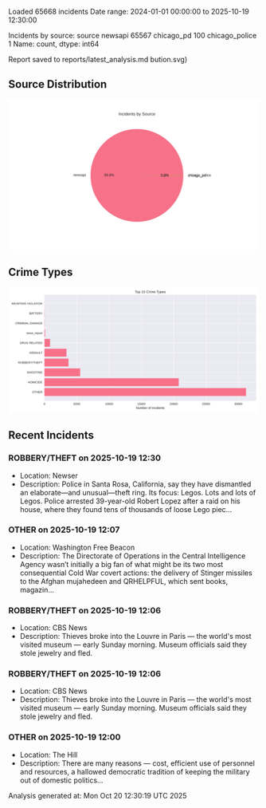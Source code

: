 
Loaded 65668 incidents
Date range: 2024-01-01 00:00:00 to 2025-10-19 12:30:00

Incidents by source:
source
newsapi           65567
chicago_pd          100
chicago_police        1
Name: count, dtype: int64

Report saved to reports/latest_analysis.md
bution.svg)

## Source Distribution
![Source Distribution](images/source_distribution.svg)

## Crime Types
![Crime Types](images/crime_types.svg)

## Recent Incidents

### ROBBERY/THEFT on 2025-10-19 12:30
- Location: Newser
- Description: Police in Santa Rosa, California, say they have dismantled an elaborate—and unusual—theft ring. Its focus: Legos. Lots and lots of Legos. Police arrested 39-year-old Robert Lopez after a raid on his house, where they found tens of thousands of loose Lego piec…


### OTHER on 2025-10-19 12:07
- Location: Washington Free Beacon
- Description: The Directorate of Operations in the Central Intelligence Agency wasn’t initially a big fan of what might be its two most consequential Cold War covert actions: the delivery of Stinger missiles to the Afghan mujahedeen and QRHELPFUL, which sent books, magazin…


### ROBBERY/THEFT on 2025-10-19 12:06
- Location: CBS News
- Description: Thieves broke into the Louvre in Paris — the world's most visited museum — early Sunday morning. Museum officials said they stole jewelry and fled.


### ROBBERY/THEFT on 2025-10-19 12:06
- Location: CBS News
- Description: Thieves broke into the Louvre in Paris — the world's most visited museum — early Sunday morning. Museum officials said they stole jewelry and fled.


### OTHER on 2025-10-19 12:00
- Location: The Hill
- Description: There are many reasons — cost, efficient use of personnel and resources, a hallowed democratic tradition of keeping the military out of domestic politics...

Analysis generated at: Mon Oct 20 12:30:19 UTC 2025

